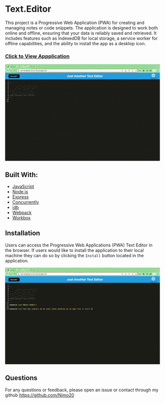 # Text.Editor

This project is a Progressive Web Application (PWA) for creating and managing notes or code snippets. The application is designed to work both online and offline, ensuring that your data is reliably saved and retrieved. It includes features such as IndexedDB for local storage, a service worker for offline capabilities, and the ability to install the app as a desktop icon.

### [Click to View Appplication](https://text-editor-uiqh.onrender.com/)

![image](assets/jate-console-log-video.gif)


## **Built With:**
  + [JavaScript](https://developer.mozilla.org/en-US/docs/Web/JavaScript)
  + [Node.js](https://nodejs.org/en/)
  + [Express](https://www.npmjs.com/package/express)
  + [Concurrently](https://www.npmjs.com/package/concurrently)
  + [idb](https://www.npmjs.com/package/idb)
  + [Webpack](https://webpack.js.org/)
  + [Workbox](https://developer.chrome.com/docs/workbox/)


##  Installation
Users can access the Progressive Web Applications (PWA) Text Editor in the browser. If users would like to install the application to their local machine they can do so by clicking the `Install` button located in the application. 

![image](assets/jate-install-video.gif)

## Questions

For any questions or feedback, please open an issue or contact  through my github https://github.com/Nimo20